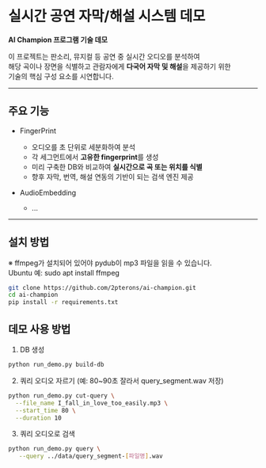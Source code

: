 # 실시간 공연 자막/해설 시스템 데모
**AI Champion 프로그램 기술 데모**

이 프로젝트는 판소리, 뮤지컬 등 공연 중 실시간 오디오를 분석하여  
해당 곡이나 장면을 식별하고 관람자에게 **다국어 자막 및 해설**을 제공하기 위한  
기술의 핵심 구성 요소를 시연합니다.

---

## 주요 기능

- FingerPrint
  - 오디오를 초 단위로 세분화하여 분석
  - 각 세그먼트에서 **고유한 fingerprint**를 생성
  - 미리 구축한 DB와 비교하여 **실시간으로 곡 또는 위치를 식별**
  - 향후 자막, 번역, 해설 연동의 기반이 되는 검색 엔진 제공

- AudioEmbedding
  - ...

---

## 설치 방법
※ ffmpeg가 설치되어 있어야 pydub이 mp3 파일을 읽을 수 있습니다.  
Ubuntu 예: sudo apt install ffmpeg

```bash
git clone https://github.com/2pterons/ai-champion.git
cd ai-champion
pip install -r requirements.txt
```

## 데모 사용 방법
1. DB 생성
```bash
python run_demo.py build-db
```

2. 쿼리 오디오 자르기 (예: 80~90초 잘라서 query_segment.wav 저장)
```bash
python run_demo.py cut-query \
  --file_name I_fall_in_love_too_easily.mp3 \
  --start_time 80 \
  --duration 10
```

3. 쿼리 오디오로 검색
```bash
python run_demo.py query \
   --query ../data/query_segment-[파일명].wav
```

